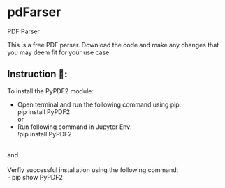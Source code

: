 # pdFarser
PDF Parser

This is a free PDF parser. Download the code and make any changes that you may deem fit for your use case. 

## Instruction 🚨: <br>
To install the PyPDF2 module: <br>
- Open terminal and run the following command using pip: <br>
  pip install PyPDF2 <br>
or <br>
- Run following command in Jupyter Env: <br>
  !pip install PyPDF2 <br> 
<br>
and <br>
<br> 
Verfiy successful installation using the following command: <br>
- pip show PyPDF2

